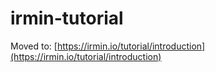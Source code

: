 # irmin-tutorial

Moved to: [https://irmin.io/tutorial/introduction](https://irmin.io/tutorial/introduction)
